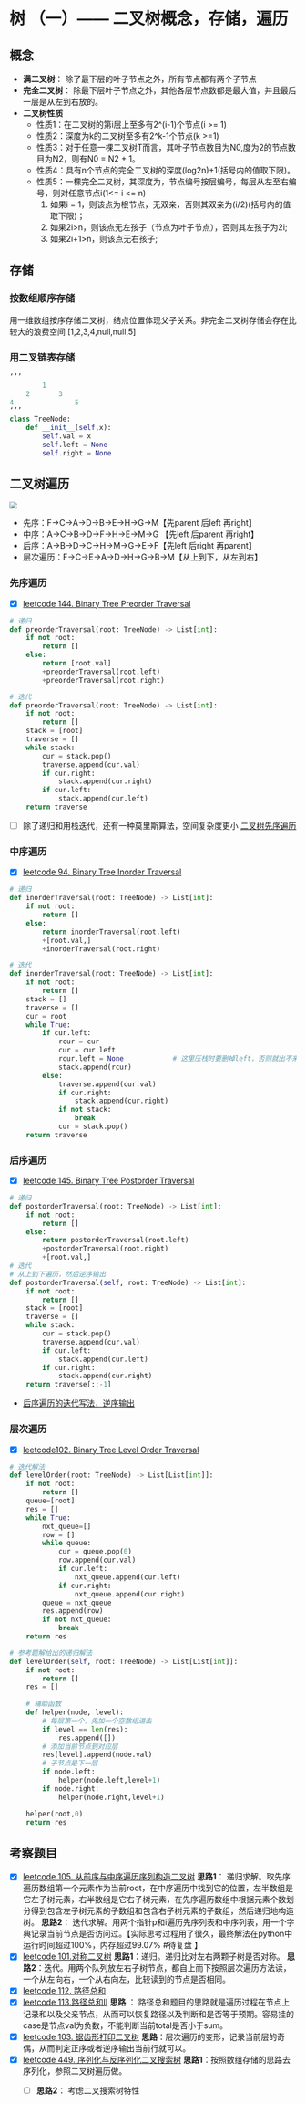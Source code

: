 # 树 （一）—— 二叉树概念，存储，遍历

## 概念
* **满二叉树**： 除了最下层的叶子节点之外，所有节点都有两个子节点
* **完全二叉树**： 除最下层叶子节点之外，其他各层节点数都是最大值，并且最后一层是从左到右放的。
* **二叉树性质**
	* 性质1：在二叉树的第i层上至多有2^(i-1)个节点(i >= 1)
	* 性质2：深度为k的二叉树至多有2^k-1个节点(k >=1)
	* 性质3：对于任意一棵二叉树T而言，其叶子节点数目为N0,度为2的节点数目为N2，则有N0 = N2 + 1。
	* 性质4：具有n个节点的完全二叉树的深度(log2n)+1(括号内的值取下限)。
	* 性质5：一棵完全二叉树，其深度为，节点编号按层编号，每层从左至右编号，则对任意节点i(1<= i <= n)
		1. 如果i = 1，则该点为根节点，无双亲，否则其双亲为(i/2)(括号内的值取下限)；
		2. 如果2i>n，则该点无左孩子（节点为叶子节点），否则其左孩子为2i;
		3. 如果2i+1>n，则该点无右孩子;

## 存储
### 按数组顺序存储
用一维数组按序存储二叉树，结点位置体现父子关系。非完全二叉树存储会存在比较大的浪费空间
[1,2,3,4,null,null,5]
### 用二叉链表存储
```python
‘’’
		1
	2		3
4				5
‘’’
class TreeNode:
	def __init__(self,x):
		self.val = x
		self.left = None
		self.right = None
```


## 二叉树遍历
<img src="https://bkimg.cdn.bcebos.com/pic/9213b07eca806538fa88f4329adda144ad3482b5@wm_1,g_7,k_d2F0ZXIvYmFpa2U4MA==,xp_5,yp_5" style="zoom:80%;" />

* 先序：F->C->A->D->B->E->H->G->M【先parent 后left 再right】
* 中序：A->C->B->D->F->H->E->M->G 【先left 后parent 再right】
* 后序：A->B->D->C->H->M->G->E->F【先left 后right 再parent】
* 层次遍历：F->C->E->A->D->H->G->B->M【从上到下，从左到右】

### 先序遍历
- [x] [leetcode 144. Binary Tree Preorder Traversal](https://leetcode-cn.com/problems/binary-tree-preorder-traversal/)
```python
# 递归
def preorderTraversal(root: TreeNode) -> List[int]:
    if not root:
        return []
    else:
        return [root.val]
		+preorderTraversal(root.left)	
		+preorderTraversal(root.right)

# 迭代
def preorderTraversal(root: TreeNode) -> List[int]:
    if not root:
        return []
    stack = [root]
    traverse = []
    while stack:
        cur = stack.pop()
        traverse.append(cur.val)
        if cur.right:
            stack.append(cur.right)
        if cur.left:
            stack.append(cur.left)
    return traverse
```

- [ ] 除了递归和用栈迭代，还有一种莫里斯算法，空间复杂度更小 [二叉树先序遍历](https://leetcode-cn.com/problems/binary-tree-preorder-traversal/solution/er-cha-shu-de-qian-xu-bian-li-by-leetcode/) 

### 中序遍历
- [x] [leetcode 94. Binary Tree Inorder Traversal](https://leetcode-cn.com/problems/binary-tree-inorder-traversal/)
```python 
# 递归
def inorderTraversal(root: TreeNode) -> List[int]:
    if not root:
        return []
    else:
        return inorderTraversal(root.left)
		+[root.val,]
		+inorderTraversal(root.right)

# 迭代
def inorderTraversal(root: TreeNode) -> List[int]:
    if not root:
        return []
    stack = []
    traverse = []
    cur = root
    while True:
        if cur.left:
            rcur = cur
            cur = cur.left
            rcur.left = None			# 这里压栈时要删掉left，否则就出不来了
            stack.append(rcur)
        else:
            traverse.append(cur.val)
            if cur.right:
                stack.append(cur.right)
            if not stack:
                break
            cur = stack.pop()
    return traverse
```


### 后序遍历
- [x] [leetcode 145. Binary Tree Postorder Traversal](https://leetcode-cn.com/problems/binary-tree-postorder-traversal/)
```python 
# 递归
def postorderTraversal(root: TreeNode) -> List[int]:
    if not root:
        return []
    else:
        return postorderTraversal(root.left)
		+postorderTraversal(root.right)
		+[root.val,]
# 迭代
# 从上到下遍历，然后逆序输出
def postorderTraversal(self, root: TreeNode) -> List[int]:
    if not root:
        return []
    stack = [root]
    traverse = []
    while stack:
        cur = stack.pop()
        traverse.append(cur.val)
        if cur.left:
            stack.append(cur.left)
        if cur.right:
            stack.append(cur.right)
    return traverse[::-1]
```

* <u>后序遍历的迭代写法，逆序输出</u>

### 层次遍历

- [x] [leetcode102. Binary Tree Level Order Traversal](https://leetcode-cn.com/problems/binary-tree-level-order-traversal/)

```python
# 迭代解法
def levelOrder(root: TreeNode) -> List[List[int]]:
    if not root:
        return []
    queue=[root]
    res = []
    while True:
        nxt_queue=[]
        row = []
        while queue:
            cur = queue.pop(0)
            row.append(cur.val)
            if cur.left:
                nxt_queue.append(cur.left)
            if cur.right:
                nxt_queue.append(cur.right)
        queue = nxt_queue
        res.append(row)
        if not nxt_queue:
            break
    return res

# 参考题解给出的递归解法
def levelOrder(self, root: TreeNode) -> List[List[int]]:
    if not root:
        return []
    res = []
    
    # 辅助函数
    def helper(node, level):
        # 每层第一个，先加一个空数组进去
        if level == len(res):
            res.append([])
        # 添加当前节点到对应层
        res[level].append(node.val)
        # 子节点是下一层
        if node.left:
            helper(node.left,level+1)
        if node.right:
            helper(node.right,level+1)

    helper(root,0)
    return res

```

## 考察题目
- [x] [leetcode 105. 从前序与中序遍历序列构造二叉树](https://leetcode-cn.com/submissions/detail/43654419/)
**思路1**： 递归求解。取先序遍历数组第一个元素作为当前root，在中序遍历中找到它的位置，左半数组是它左子树元素，右半数组是它右子树元素，在先序遍历数组中根据元素个数划分得到包含左子树元素的子数组和包含右子树元素的子数组，然后递归地构造树。
**思路2**： 迭代求解。用两个指针p和i遍历先序列表和中序列表，用一个字典记录当前节点是否访问过。【实际思考过程用了很久，最终解法在python中运行时间超过100%，内存超过99.07% #待复盘 】
- [x] [leetcode 101.对称二叉树](https://leetcode-cn.com/submissions/detail/43685931/)
**思路1**：递归。递归比对左右两颗子树是否对称。
**思路2**：迭代。用两个队列放左右子树节点，都自上而下按照层次遍历方法读，一个从左向右，一个从右向左，比较读到的节点是否相同。
- [x] [leetcode 112. 路径总和](https://leetcode-cn.com/submissions/detail/43659657/)
- [x] [leetcode 113.路径总和Ⅱ](https://leetcode-cn.com/submissions/detail/31355725/)
**思路** ： 路径总和题目的思路就是遍历过程在节点上记录和以及父亲节点，从而可以恢复路径以及判断和是否等于预期。容易挂的case是节点val为负数，不能判断当前total是否小于sum。
- [x] [leetcode 103. 锯齿形打印二叉树](https://leetcode-cn.com/submissions/detail/43769466/)
**思路**：层次遍历的变形，记录当前层的奇偶，从而判定正序或者逆序输出当前行就可以。
- [x] [leetcode 449. 序列化与反序列化二叉搜索树](https://leetcode-cn.com/submissions/detail/43791724/)
**思路1**：按照数组存储的思路去序列化，参照二叉树遍历做。
	- [ ] **思路2**： 考虑二叉搜索树特性

